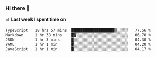 ### Hi there 👋

<!--
**DBvc/DBvc** is a ✨ _special_ ✨ repository because its `README.md` (this file) appears on your GitHub profile.

Here are some ideas to get you started:

- 🔭 I’m currently working on ...
- 🌱 I’m currently learning ...
- 👯 I’m looking to collaborate on ...
- 🤔 I’m looking for help with ...
- 💬 Ask me about ...
- 📫 How to reach me: ...
- 😄 Pronouns: ...
- ⚡ Fun fact: ...
-->

📊 **Last week I spent time on**
<!--START_SECTION:waka-->

```txt
TypeScript   18 hrs 57 mins  ███████████████████▒░░░░░   77.56 %
Markdown     1 hr 38 mins    █▓░░░░░░░░░░░░░░░░░░░░░░░   06.70 %
JSON         1 hr 3 mins     █░░░░░░░░░░░░░░░░░░░░░░░░   04.30 %
YAML         1 hr 1 min      █░░░░░░░░░░░░░░░░░░░░░░░░   04.20 %
JavaScript   1 hr 1 min      █░░░░░░░░░░░░░░░░░░░░░░░░   04.17 %
```

<!--END_SECTION:waka-->
